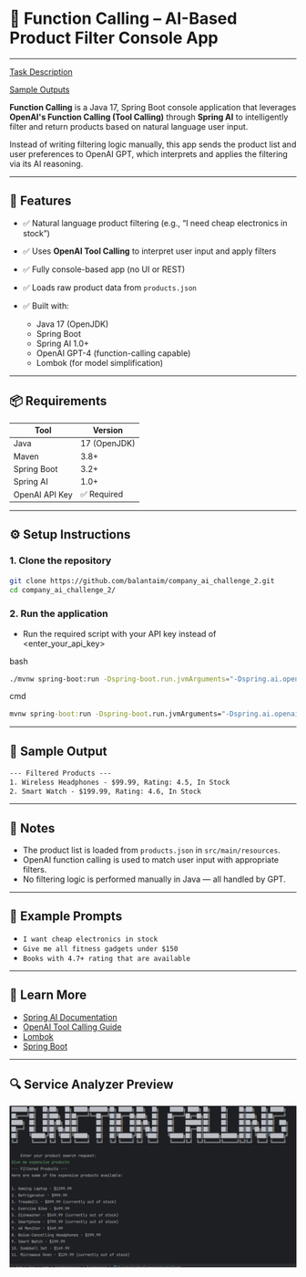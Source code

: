 # 🧠 Function Calling – AI-Based Product Filter Console App

---

[Task Description](TASK_DESCRIPTION.md)

[Sample Outputs](SAMPLE_OUTPUTS.md)

**Function Calling** is a Java 17, Spring Boot console application that leverages **OpenAI's Function Calling (Tool Calling)** through **Spring AI** to intelligently filter and return products based on natural language user input.

Instead of writing filtering logic manually, this app sends the product list and user preferences to OpenAI GPT, which interprets and applies the filtering via its AI reasoning.

---

## 🚀 Features

* ✅ Natural language product filtering (e.g., “I need cheap electronics in stock”)
* ✅ Uses **OpenAI Tool Calling** to interpret user input and apply filters
* ✅ Fully console-based app (no UI or REST)
* ✅ Loads raw product data from `products.json`
* ✅ Built with:

    * Java 17 (OpenJDK)
    * Spring Boot
    * Spring AI 1.0+
    * OpenAI GPT-4 (function-calling capable)
    * Lombok (for model simplification)

---

## 📦 Requirements

| Tool           | Version      |
| -------------- | ------------ |
| Java           | 17 (OpenJDK) |
| Maven          | 3.8+         |
| Spring Boot    | 3.2+         |
| Spring AI      | 1.0+         |
| OpenAI API Key | ✅ Required   |

---


## ⚙️ Setup Instructions

### 1. Clone the repository

```bash
git clone https://github.com/balantaim/company_ai_challenge_2.git
cd company_ai_challenge_2/
```

### 2. Run the application


- Run the required script with your API key instead of <enter_your_api_key>

bash
```bash
./mvnw spring-boot:run -Dspring-boot.run.jvmArguments="-Dspring.ai.openai.api-key=<enter_your_api_key>"
```

cmd
```cmd
mvnw spring-boot:run -Dspring-boot.run.jvmArguments="-Dspring.ai.openai.api-key=<enter_your_api_key>"
```

---

## 📄 Sample Output

```
--- Filtered Products ---
1. Wireless Headphones - $99.99, Rating: 4.5, In Stock
2. Smart Watch - $199.99, Rating: 4.6, In Stock
```

---

## 📘 Notes

* The product list is loaded from `products.json` in `src/main/resources`.
* OpenAI function calling is used to match user input with appropriate filters.
* No filtering logic is performed manually in Java — all handled by GPT.

---

## 💬 Example Prompts

* `I want cheap electronics in stock`
* `Give me all fitness gadgets under $150`
* `Books with 4.7+ rating that are available`

---

## 📖 Learn More

* [Spring AI Documentation](https://docs.spring.io/spring-ai/reference/)
* [OpenAI Tool Calling Guide](https://platform.openai.com/docs/guides/function-calling)
* [Lombok](https://projectlombok.org/)
* [Spring Boot](https://spring.io/projects/spring-boot)

---


## 🔍 Service Analyzer Preview

![Service Analyzer](image1.PNG)